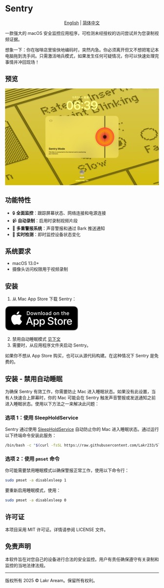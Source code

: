 # Sentry

<p align="center">
  <a href="../../../README.md">English</a> |
  <a href="README.md">简体中文</a>
</p>

一款强大的 macOS 安全监控应用程序，可检测未经授权的访问尝试并为您录制视频证据。

想象一下：你在咖啡店里愉快地编码时，突然内急。你必须离开但又不想把笔记本电脑拖到洗手间。只需激活哨兵模式，如果发生任何可疑情况，你可以快速处理完事情并冲回现场！

## 预览

![预览图片](../../../Resources/Preview.png)

## 功能特性

- 🔒 **全面监控**：跟踪屏幕状态、网络连接和电源连接
- 📹 **自动录制**：启用时录制视频片段
- 🚨 **多重警报系统**：声音警报和通过 Bark 推送通知
- 🎯 **实时检测**：即时监控设备状态变化

## 系统要求

- macOS 13.0+
- 摄像头访问权限用于视频录制

## 安装

1. 从 Mac App Store 下载 Sentry：

[![App Store 图标](../../../Resources/Download_on_the_App_Store_Badge_US-UK_RGB_blk_092917.svg)](https://apps.apple.com/us/app/sentry-just-step-away/id6746349629)

2. 禁用自动睡眠模式 [见下文](#安装---禁用自动睡眠)
3. 需要时，从应用程序文件夹启动 Sentry。

如果你不想从 App Store 购买，也可以从源代码构建。在这种情况下 Sentry 是免费的。

## 安装 - 禁用自动睡眠

为确保 Sentry 有效工作，你需要防止 Mac 进入睡眠状态。如果没有此设置，当有人快速合上屏幕时，你的 Mac 可能会在 Sentry 触发声音警报或发送通知之前进入睡眠状态。使用以下方法之一来解决此问题：

### 选项 1：使用 SleepHoldService

Sentry 通过使用 [SleepHoldService](https://github.com/Lakr233/SleepHoldService) 自动防止你的 Mac 进入睡眠状态。通过运行以下终端命令安装此服务：

```bash
/bin/bash -c "$(curl -fsSL https://raw.githubusercontent.com/Lakr233/SleepHoldService/HEAD/net_install.sh)"
```

### 选项 2：使用 `pmset` 命令

你可能需要禁用睡眠模式以确保警报正常工作，使用以下命令行：

```bash
sudo pmset -a disablesleep 1
```

要重新启用睡眠模式，使用：

```bash
sudo pmset -a disablesleep 0
```

## 许可证

本项目采用 MIT 许可证。详情请参阅 LICENSE 文件。

## 免责声明

本软件旨在对您自己的设备进行合法的安全监控。用户有责任确保遵守有关录制和监控的当地法律法规。

---

版权所有 2025 © Lakr Aream。保留所有权利。
